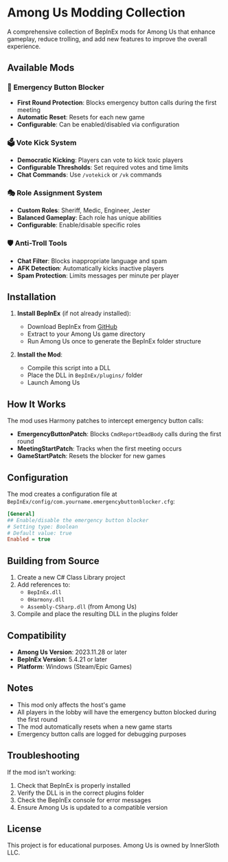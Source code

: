 # Among Us Modding Collection

A comprehensive collection of BepInEx mods for Among Us that enhance gameplay, reduce trolling, and add new features to improve the overall experience.

## Available Mods

### 🚫 Emergency Button Blocker
- **First Round Protection**: Blocks emergency button calls during the first meeting
- **Automatic Reset**: Resets for each new game
- **Configurable**: Can be enabled/disabled via configuration

### 🗳️ Vote Kick System
- **Democratic Kicking**: Players can vote to kick toxic players
- **Configurable Thresholds**: Set required votes and time limits
- **Chat Commands**: Use `/votekick` or `/vk` commands

### 🎭 Role Assignment System
- **Custom Roles**: Sheriff, Medic, Engineer, Jester
- **Balanced Gameplay**: Each role has unique abilities
- **Configurable**: Enable/disable specific roles

### 🛡️ Anti-Troll Tools
- **Chat Filter**: Blocks inappropriate language and spam
- **AFK Detection**: Automatically kicks inactive players
- **Spam Protection**: Limits messages per minute per player

## Installation

1. **Install BepInEx** (if not already installed):
   - Download BepInEx from [GitHub](https://github.com/BepInEx/BepInEx/releases)
   - Extract to your Among Us game directory
   - Run Among Us once to generate the BepInEx folder structure

2. **Install the Mod**:
   - Compile this script into a DLL
   - Place the DLL in `BepInEx/plugins/` folder
   - Launch Among Us

## How It Works

The mod uses Harmony patches to intercept emergency button calls:

- **EmergencyButtonPatch**: Blocks `CmdReportDeadBody` calls during the first round
- **MeetingStartPatch**: Tracks when the first meeting occurs
- **GameStartPatch**: Resets the blocker for new games

## Configuration

The mod creates a configuration file at `BepInEx/config/com.yourname.emergencybuttonblocker.cfg`:

```ini
[General]
## Enable/disable the emergency button blocker
# Setting type: Boolean
# Default value: true
Enabled = true
```

## Building from Source

1. Create a new C# Class Library project
2. Add references to:
   - `BepInEx.dll`
   - `0Harmony.dll`
   - `Assembly-CSharp.dll` (from Among Us)
3. Compile and place the resulting DLL in the plugins folder

## Compatibility

- **Among Us Version**: 2023.11.28 or later
- **BepInEx Version**: 5.4.21 or later
- **Platform**: Windows (Steam/Epic Games)

## Notes

- This mod only affects the host's game
- All players in the lobby will have the emergency button blocked during the first round
- The mod automatically resets when a new game starts
- Emergency button calls are logged for debugging purposes

## Troubleshooting

If the mod isn't working:

1. Check that BepInEx is properly installed
2. Verify the DLL is in the correct plugins folder
3. Check the BepInEx console for error messages
4. Ensure Among Us is updated to a compatible version

## License

This project is for educational purposes. Among Us is owned by InnerSloth LLC.
